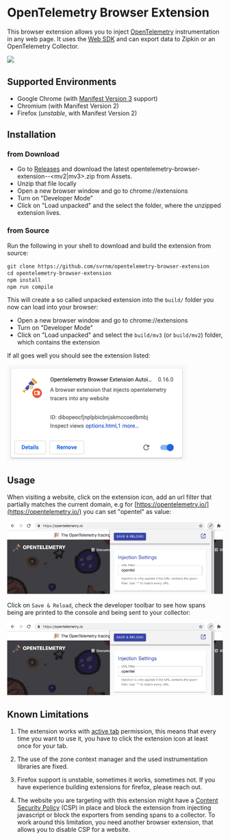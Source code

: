 # OpenTelemetry Browser Extension

This browser extension allows you to inject [OpenTelemetry](https://opentelemetry.io/) instrumentation in any web page. It uses the [Web SDK](https://github.com/open-telemetry/opentelemetry-js/tree/main/packages/opentelemetry-web) and can export data to Zipkin or an OpenTelemetry Collector.

![](./images/inject-opentelemetry.gif)

## Supported Environments

* Google Chrome (with [Manifest Version 3](https://developer.chrome.com/docs/extensions/mv3/intro/) support)
* Chromium (with Manifest Version 2)
* Firefox (*unstable*, with Manifest Version 2)

## Installation

### from Download

* Go to [Releases](https://github.com/svrnm/opentelemetry-browser-extension/releases) and download the latest opentelemetry-browser-extension-<version>-<mv2|mv3>.zip from Assets. 
* Unzip that file locally
* Open a new browser window and go to chrome://extensions
* Turn on "Developer Mode"
* Click on "Load unpacked" and the select the folder, where the unzipped extension lives. 
### from Source

Run the following in your shell to download and build the extension from source:

```shell
git clone https://github.com/svrnm/opentelemetry-browser-extension
cd opentelemetry-browser-extension
npm install
npm run compile
```

This will create a so called unpacked extension into the `build/` folder you now can load into your browser: 

* Open a new browser window and go to chrome://extensions
* Turn on "Developer Mode"
* Click on "Load unpacked" and select the `build/mv3` (or `build/mv2`) folder, which contains the extension

If all goes well you should see the extension listed:

![This image shows the extension being installed in chrome://extensions](./images/extensionCard.png)

## Usage

When visiting a website, click on the extension icon, add an url filter that partially matches the current domain, e.g for [https://opentelemetry.io/](https://opentelemetry.io/) you can set "opentel" as value:

![This image shows an open extension popup with url filter set to "opentel"](./images/popup.png)

Click on `Save & Reload`, check the developer toolbar to see how spans being are printed to the console and being sent to your collector:

![This image shows spans being printed into the console of the developer toolbar for opentelemetry.io](./images/popup.png)

## Known Limitations

1. The extension works with [active tab](https://developer.chrome.com/docs/extensions/mv3/manifest/activeTab/) permission, this means that every time you want to use it, you have to click the extension icon at least once for your tab.

2. The use of the zone context manager and the used instrumentation libraries are fixed.

3. Firefox support is unstable, sometimes it works, sometimes not. If you have experience building extensions for firefox, please reach out.

4. The website you are targeting with this extension might have a [Content Security Policy](https://developer.mozilla.org/en-US/docs/Web/HTTP/Headers/Content-Security-Policy) (CSP) in place and block the extension from injecting javascript or block the exporters from sending spans to a collector. To work around this limitation, you need another browser extension, that allows you to disable CSP for a website.